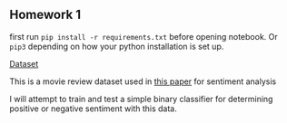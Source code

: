 ## Homework 1

first run `pip install -r requirements.txt` before opening notebook. 
Or `pip3` depending on how your python installation is set up. 

[Dataset](http://ai.stanford.edu/~amaas/data/sentiment/)

This is a movie review dataset used in [this paper](http://ai.stanford.edu/~amaas/papers/wvSent_acl2011.pdf) for sentiment analysis

I will attempt to train and test a simple binary classifier for determining positive or negative sentiment with this data.





